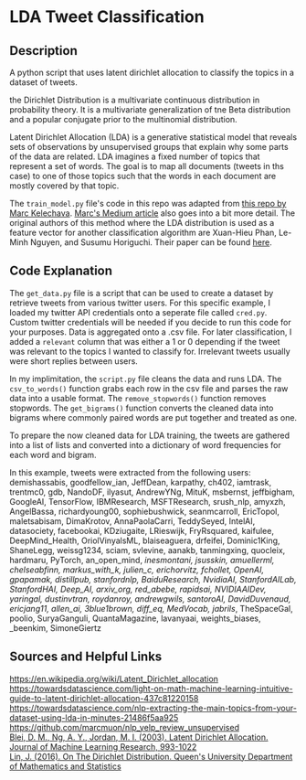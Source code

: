 LDA Tweet Classification
===

Description
---

A python script that uses latent dirichlet allocation to classify the topics in a dataset of tweets. 

the Dirichlet Distribution is a multivariate continuous distribution in probability theory. It is a multivariate generalization of tne Beta distribution and a popular conjugate prior to the multinomial distribution.  

Latent Dirichlet Allocation (LDA) is a generative statistical model that reveals sets of observations by unsupervised groups that explain why some parts of the data are related. LDA imagines a fixed number of topics that represent a set of words. The goal is to map all documents (tweets in ths case) to one of those topics such that the words in each document are mostly covered by that topic.  

The `train_model.py` file's code in this repo was adapted from [this repo by Marc Kelechava](https://github.com/marcmuon/nlp_yelp_review_unsupervised). [Marc's Medium article](https://towardsdatascience.com/unsupervised-nlp-topic-models-as-a-supervised-learning-input-cf8ee9e5cf28) also goes into a bit more detail. The original authors of this method where the LDA distribution is used as a feature vector for another classification algorithm are Xuan-Hieu Phan, Le-Minh Nguyen, and Susumu Horiguchi. Their paper can be found [here](http://gibbslda.sourceforge.net/fp224-phan.pdf).  

Code Explanation
---

The `get_data.py` file is a script that can be used to create a dataset by retrieve tweets from various twitter users. For this specific example, I loaded my twitter API credentials onto a seperate file called `cred.py`. Custom twitter credentials will be needed if you decide to run this code for your purposes. Data is aggregated onto a .csv file. For later classification, I added a `relevant` column that was either a 1 or 0 depending if the tweet was relevant to the topics I wanted to classify for. Irrelevant tweets usually were short replies between users.  

In my implimitation, the `script.py` file cleans the data and runs LDA. The `csv_to_words()` function grabs each row in the csv file and parses the raw data into a usable format. The `remove_stopwords()` function removes stopwords. The `get_bigrams()` function converts the cleaned data into bigrams where commonly paired words are put together and treated as one.  

To prepare the now cleaned data for LDA training, the tweets are gathered into a list of lists and converted into a dictionary of word frequencies for each word and bigram.  

In this example, tweets were extracted from the following users:  
demishassabis, goodfellow_ian, JeffDean, karpathy, ch402, iamtrask, trentmc0, gdb, NandoDF, ilyasut, AndrewYNg, MituK, msbernst, jeffbigham, GoogleAI, TensorFlow, IBMResearch, MSFTResearch, srush_nlp, amyxzh, AngelBassa, richardyoung00, sophiebushwick, seanmcarroll, EricTopol, maletsabisam, DimaKrotov, AnnaPaolaCarri, TeddySeyed, IntelAI, datasociety, facebookai, KDziugaite, LRieswijk, FryRsquared, kaifulee, DeepMind_Health, OriolVinyalsML, blaiseaguera, drfeifei, Dominic1King, ShaneLegg, weissg1234, sciam, svlevine, aanakb, tanmingxing, quocleix, hardmaru, PyTorch, an_open_mind, _inesmontani, jsusskin, amuellerml, chelseabfinn, markus_with_k, julien_c, erichorvitz, fchollet, OpenAI, gpapamak, distillpub, stanfordnlp, BaiduResearch, NvidiaAI, StanfordAILab, StanfordHAI, Deep_AI, arxiv_org, red_abebe, rapidsai, NVIDIAAIDev, yaringal, dustinvtran, roydanroy, andrewgwils, santoroAI, DavidDuvenaud, ericjang11, allen_ai, 3blue1brown, diff_eq, MedVocab, jabrils_, TheSpaceGal, poolio, SuryaGanguli, QuantaMagazine, lavanyaai, weights_biases, _beenkim, SimoneGiertz   

Sources and Helpful Links
---
https://en.wikipedia.org/wiki/Latent_Dirichlet_allocation  
https://towardsdatascience.com/light-on-math-machine-learning-intuitive-guide-to-latent-dirichlet-allocation-437c81220158  
https://towardsdatascience.com/nlp-extracting-the-main-topics-from-your-dataset-using-lda-in-minutes-21486f5aa925  
https://github.com/marcmuon/nlp_yelp_review_unsupervised  
[Blei, D. M., Ng, A. Y., Jordan, M. I. (2003). Latent Dirichlet Allocation. Journal of Machine Learning Research, 993-1022](http://www.jmlr.org/papers/volume3/blei03a/blei03a.pdf)  
[Lin, J. (2016). On The Dirichlet Distribution. Queen's University Department of Mathematics and Statistics](https://mast.queensu.ca/~communications/Papers/msc-jiayu-lin.pdf)  
